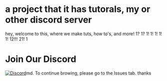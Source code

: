 # a project that it has tutorals, my or other discord server
hey, welcome to this, where we make tuts, how to's, and more! 1? 1? 1! 1! 1! 1! 1! 12!!! 21! 1
# Join Our Discord
[![Discord](https://via.placeholder.com/350x150?text=Join+Our+Discord)](https://discord.com/widget?id=1381325049050431561&theme=dark)md. To continue browing, please go to the Issues tab. thanks
